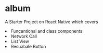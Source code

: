 # album
A Starter Project on React Native which covers
<li>Funcantional and class components
<li>Network Call
<li>List View
<li>Resuabale Button

